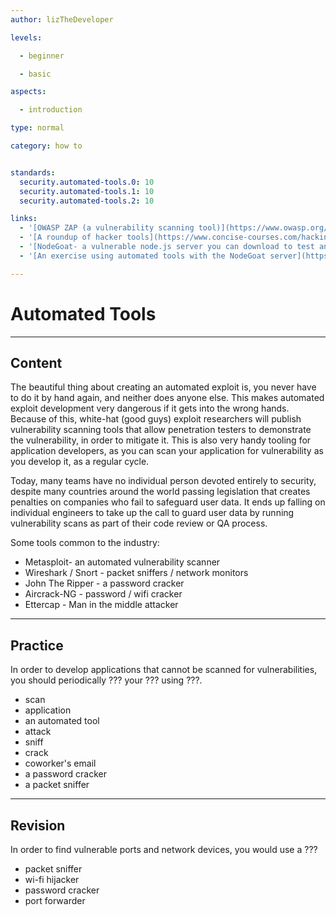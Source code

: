 ```yaml
---
author: lizTheDeveloper

levels:

  - beginner

  - basic

aspects:

  - introduction

type: normal

category: how to


standards:
  security.automated-tools.0: 10
  security.automated-tools.1: 10
  security.automated-tools.2: 10

links:
  - '[OWASP ZAP (a vulnerability scanning tool)](https://www.owasp.org/index.php/OWASP_Zed_Attack_Proxy_Project)'
  - '[A roundup of hacker tools](https://www.concise-courses.com/hacking-tools/top-ten/)'
  - '[NodeGoat- a vulnerable node.js server you can download to test and validate tools](https://github.com/OWASP/NodeGoat)'
  - '[An exercise using automated tools with the NodeGoat server](https://f0.holisticinfosecforwebdevelopers.com/chap06.html#process-agile-development-and-practices-security-regression-testing)'

---
```


# Automated Tools

---
## Content

The beautiful thing about creating an automated exploit is, you never have to do it by hand again, and neither does anyone else. This makes automated exploit development very dangerous if it gets into the wrong hands. Because of this, white-hat (good guys) exploit researchers will publish vulnerability scanning tools that allow penetration testers to demonstrate the vulnerability, in order to mitigate it. This is also very handy tooling for application developers, as you can scan your application for vulnerability as you develop it, as a regular cycle.

Today, many teams have no individual person devoted entirely to security, despite many countries around the world passing legislation that creates penalties on companies who fail to safeguard user data. It ends up falling on individual engineers to take up the call to guard user data by running vulnerability scans as part of their code review or QA process.
 
Some tools common to the industry:
- Metasploit- an automated vulnerability scanner
- Wireshark / Snort - packet sniffers / network monitors
- John The Ripper - a password cracker
- Aircrack-NG - password / wifi cracker
- Ettercap - Man in the middle attacker

---
## Practice

In order to develop applications that cannot be scanned for vulnerabilities, you should periodically ??? your ??? using ???.

* scan
* application
* an automated tool
* attack
* sniff
* crack
* coworker's email
* a password cracker
* a packet sniffer

---
## Revision

In order to find vulnerable ports and network devices, you would use a ???

* packet sniffer
* wi-fi hijacker
* password cracker
* port forwarder

